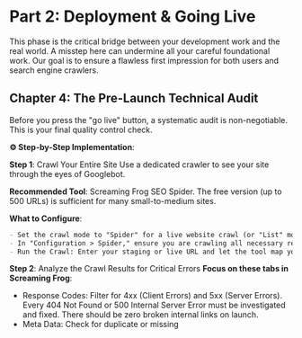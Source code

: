 # Part 2: Deployment & Going Live
This phase is the critical bridge between your development work and the real world. A misstep here can undermine all your careful foundational work. Our goal is to ensure a flawless first impression for both users and search engine crawlers.

## Chapter 4: The Pre-Launch Technical Audit
Before you press the "go live" button, a systematic audit is non-negotiable. This is your final quality control check.

**⚙️ Step-by-Step Implementation**:

**Step 1**: Crawl Your Entire Site
Use a dedicated crawler to see your site through the eyes of Googlebot.

**Recommended Tool**: Screaming Frog SEO Spider. The free version (up to 500 URLs) is sufficient for many small-to-medium sites.

**What to Configure**:
```markdown
- Set the crawl mode to "Spider" for a live website crawl (or "List" mode if you have a pre-generated list of URLs).
- In "Configuration > Spider," ensure you are crawling all necessary resources (HTML, CSS, JS, images).
- Run the Crawl: Enter your staging or live URL and let the tool map your entire site.
```

**Step 2**: Analyze the Crawl Results for Critical Errors
**Focus on these tabs in Screaming Frog**:
- Response Codes: Filter for 4xx (Client Errors) and 5xx (Server Errors). Every 404 Not Found or 500 Internal Server Error must be investigated and fixed. There should be zero broken internal links on launch.
- Meta Data: Check for duplicate or missing <title> and <meta description> tags. Every page must have a unique, properly formatted title.
- Canonicals: Verify that every page has a self-referencing canonical tag (e.g., the page https://example.com/product points to itself). Check for any incorrect canonicalizations that point to the wrong URL.
- Robots: Check the "Robots" tab to ensure no critical pages are being accidentally blocked by a noindex directive or disallowed by robots.txt.
- `H1`: Check the "H1" tab. Ensure every page has at least one H1, and there are no pages with multiple H1s (unless it's a valid use-case, like a list of articles).

**Step 3**: Validate Your robots.txt File

Use the Google robots.txt Tester: This is available in Google Search Console. Even before verification, you can test a live URL.
```markdown
- Paste the contents of your robots.txt into the tester.
- Test key URLs (homepage, important product pages) to ensure they are "Allowed."
- Test URLs you want to block (e.g., /admin/) to ensure they are "Disallowed."
```
⚠ CRITICAL CHECK: Test URLs that load CSS and JavaScript files. They must be allowed. If they are blocked, Google cannot see your styled, interactive site, which devastates your rankings.

**Step 4**: Performance & Mobile-Friendly Baseline
- Google PageSpeed Insights: Run your key pages (homepage, category page, product page) through PSI.
  - Goal: Achieve scores above 90 for both Mobile and Desktop. For a new site, this is very achievable.
  - Focus on "Opportunities" and "Diagnostics": Address the largest issues, like "Reduce unused JavaScript," "Properly size images," and "Eliminate render-blocking resources."
- Google's Mobile-Friendly Test: Enter your URL. The result should be a green "Page is mobile-friendly" checkmark with no usability warnings.

**Step 5**: Structured Data Validation
- Google's Rich Results Test: Test any page where you have implemented Schema.org markup (e.g., Articles, Products, FAQs).
  - Paste your URL or code snippet.
  The tool should show zero errors. Warnings can sometimes be ignored, but errors must be fixed.

## Chapter 5: Submitting to Search Engines
Your site is live, clean, and fast. Now, we need to formally introduce it to the most important search engines.

**⚙️ Step-by-Step Implementation for Google Search Console (GSC)**:

**Step 1**: Verify Site Ownership
You must prove you own the website. The "DNS record" method is the most robust.
```markdown
Go to Google Search Console.
Click "Add Property" and select "URL prefix" (recommended for its flexibility).
Enter your full website URL (e.g., https://yourdomain.com).
Choose a verification method:
```

**Step 2**: Submit Your Sitemap
```markdown
Once verified, navigate to "Sitemaps" in the left-hand menu.
In the input field at the top, enter the path to your sitemap (e.g., sitemap.xml).
Click "Submit."
Monitor the Status: It will show "Success" once processed. "Success" does not mean all URLs are indexed, only that the sitemap was read without errors. It may show "Discovered - currently not indexed" for many URLs, which is normal initially.
```

**Step 3**: Inspect and Request Indexing for Key URLs
The URL Inspection Tool is your most powerful weapon in GSC.

Navigate to "URL Inspection" in the left menu.

Paste the URL of your most important page (e.g., your homepage or a flagship product page).

The tool will show its current indexing status.

If the page is not indexed, or if you've just made a change, click "Request Indexing." This pushes the URL into Google's priority crawling queue. Use this sparingly for your most critical pages.

⚙️ Step-by-Step Implementation for Bing Webmaster Tools:

Do not neglect Bing. It powers a significant portion of desktop search and is the backbone for other search engines like DuckDuckGo.

Go to Bing Webmaster Tools.

Sign in and "Add a site."

Verify ownership (similar process to GSC, often via DNS or XML file).

Once verified, go to "Sitemaps" and submit your sitemap.xml.

Bing's interface provides similar tools for URL inspection and crawl stats.

Chapter 6: Post-Launch Performance Baseline
The first 72 hours after launch are a critical observation period.

⚙️ Step-by-Step Implementation:

Step 1: Establish Performance Benchmarks

Re-run Google PageSpeed Insights and GTmetrix on your live site. Record the scores and core metrics (Largest Contentful Paint, Cumulative Layout Shift, etc.). This is your "Day 1" benchmark for future comparisons.

Step 2: Monitor Google Search Console Daily
Check these reports for the first week:

Coverage Report (Core): This is your most important report. You are looking for errors.

Expected: A steady increase in "Valid" URLs. You may see "Crawled - currently not indexed," which is normal as Google processes your site.

Red Flag: A sudden spike in "Error" or "Excluded" URLs. Investigate immediately.

Performance Report: It will have no data initially, but start familiarizing yourself with the interface. This will soon show your first impressions and clicks from Google Search.

Core Web Vitals Report: Check if your pages are classified as "Good," "Needs Improvement," or "Poor." Aim for all "Good."

Step 3: Set Up Google Analytics 4
If you haven't already, install GA4. It's essential for understanding user behavior.

Create a GA4 property.

Install the tracking code via Google Tag Manager or directly in the <head> of your site.

Set up basic goals, like "Contact Form Submissions" or "Purchases."

Step 4: Implement 404 & Server Error Monitoring

Set up Google Search Console Alerts: GSC can email you when it detects a significant increase in 404 errors or other crawl issues.

Server Monitoring: Use a service like UptimeRobot to get instant alerts if your site goes down (returns a 5xx error). Downtime directly hurts crawlability and rankings.

By meticulously following this deployment checklist, you transition from a closed development environment to a live, public-facing website with confidence. You have the tools and baselines in place to monitor its health and performance.

The work is not over; it has simply changed focus. Now we move from building and launching to growing and sustaining.

Shall we proceed to Part 3: Post-Deployment Growth & Maintenance, where we will dive deep into internal linking, advanced speed optimization, structured data, and the continuous improvement cycle?
